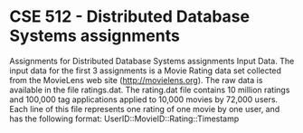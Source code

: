 # CSE 512 - Distributed Database Systems assignments 
Assignments for Distributed Database Systems assignments
Input Data. The input data for the first 3 assignments is a Movie Rating data set collected from the MovieLens web site (http://movielens.org). The raw data is available in the file ratings.dat.
The rating.dat file contains 10 million ratings and 100,000 tag applications applied to 10,000 movies by 72,000 users. Each line of this file represents one rating of one movie by one user, and has the following format:
UserID::MovieID::Rating::Timestamp

